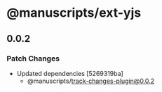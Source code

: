 # @manuscripts/ext-yjs

## 0.0.2

### Patch Changes

- Updated dependencies [5269319ba]
  - @manuscripts/track-changes-plugin@0.0.2
